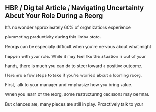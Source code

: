 ## HBR / Digital Article / Navigating Uncertainty About Your Role During a Reorg

It’s no wonder approximately 60% of organizations experience

plummeting productivity during this limbo state.

Reorgs can be especially diﬃcult when you’re nervous about what might

happen with your role. While it may feel like the situation is out of your

hands, there is much you can do to steer toward a positive outcome.

Here are a few steps to take if you’re worried about a looming reorg:

First, talk to your manager and emphasize how you bring value.

When you learn of the reorg, some restructuring decisions may be ﬁnal.

But chances are, many pieces are still in play. Proactively talk to your